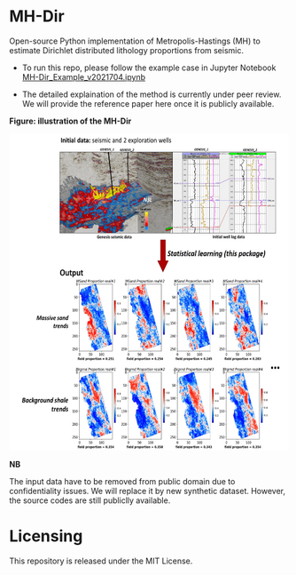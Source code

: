 # MH-Dir
 Open-source Python implementation of Metropolis-Hastings (MH) to estimate Dirichlet distributed lithology proportions from seismic. 
 
* To run this repo, please follow the example case in Jupyter Notebook [MH-Dir_Example_v2021704.ipynb](https://github.com/sdyinzhen/MH-Dir/blob/main/MH-Dir_v2021704.ipynb)
 
* The detailed explaination of the method is currently under peer review. We will provide the reference paper here once it is publicly available. 
 
**Figure: illustration of the MH-Dir** </p>
<img src="src/workflow.jpg" width="600" height="570">

**NB** </p>
The input data have to be removed from public domain due to confidentiality issues. We will replace it by new synthetic dataset. However, the source codes are still publiclly available. 

# Licensing
This repository is released under the MIT License.
